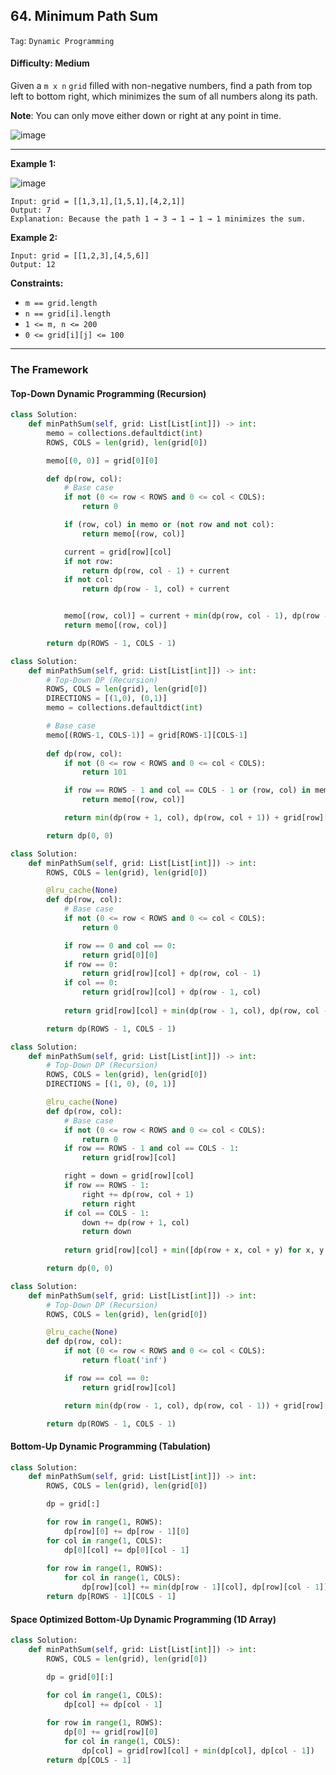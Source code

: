 ## 64. Minimum Path Sum

```Tag```: ```Dynamic Programming```

#### Difficulty: Medium

Given a ```m x n``` ```grid``` filled with non-negative numbers, find a path from top left to bottom right, which minimizes the sum of all numbers along its path.

__Note__: You can only move either down or right at any point in time.

![image](https://user-images.githubusercontent.com/35042430/220721224-c87c5f11-aa81-43c6-ad27-e229891e23e3.png)

---

__Example 1:__

![image](https://assets.leetcode.com/uploads/2020/11/05/minpath.jpg)
```
Input: grid = [[1,3,1],[1,5,1],[4,2,1]]
Output: 7
Explanation: Because the path 1 → 3 → 1 → 1 → 1 minimizes the sum.
```

__Example 2:__
```
Input: grid = [[1,2,3],[4,5,6]]
Output: 12
```

__Constraints:__

- ```m == grid.length```
- ```n == grid[i].length```
- ```1 <= m, n <= 200```
- ```0 <= grid[i][j] <= 100```

---

### The Framework

#### Top-Down Dynamic Programming (Recursion)

```Python
class Solution:
    def minPathSum(self, grid: List[List[int]]) -> int:
        memo = collections.defaultdict(int)
        ROWS, COLS = len(grid), len(grid[0])

        memo[(0, 0)] = grid[0][0]

        def dp(row, col):
            # Base case
            if not (0 <= row < ROWS and 0 <= col < COLS):
                return 0

            if (row, col) in memo or (not row and not col):
                return memo[(row, col)]

            current = grid[row][col]
            if not row:
                return dp(row, col - 1) + current
            if not col:
                return dp(row - 1, col) + current


            memo[(row, col)] = current + min(dp(row, col - 1), dp(row - 1, col))
            return memo[(row, col)]

        return dp(ROWS - 1, COLS - 1)
```

```Python
class Solution:
    def minPathSum(self, grid: List[List[int]]) -> int:
        # Top-Down DP (Recursion)
        ROWS, COLS = len(grid), len(grid[0])
        DIRECTIONS = [(1,0), (0,1)]
        memo = collections.defaultdict(int)

        # Base case
        memo[(ROWS-1, COLS-1)] = grid[ROWS-1][COLS-1]
           
        def dp(row, col):
            if not (0 <= row < ROWS and 0 <= col < COLS):
                return 101

            if row == ROWS - 1 and col == COLS - 1 or (row, col) in memo:
                return memo[(row, col)]

            return min(dp(row + 1, col), dp(row, col + 1)) + grid[row][col]

        return dp(0, 0)
```

```Python
class Solution:
    def minPathSum(self, grid: List[List[int]]) -> int:
        ROWS, COLS = len(grid), len(grid[0])

        @lru_cache(None)
        def dp(row, col):
            # Base case
            if not (0 <= row < ROWS and 0 <= col < COLS):
                return 0

            if row == 0 and col == 0:
                return grid[0][0]
            if row == 0:
                return grid[row][col] + dp(row, col - 1)
            if col == 0:
                return grid[row][col] + dp(row - 1, col)
                
            return grid[row][col] + min(dp(row - 1, col), dp(row, col - 1))

        return dp(ROWS - 1, COLS - 1)
```

```Python
class Solution:
    def minPathSum(self, grid: List[List[int]]) -> int:
        # Top-Down DP (Recursion)
        ROWS, COLS = len(grid), len(grid[0])
        DIRECTIONS = [(1, 0), (0, 1)]

        @lru_cache(None)
        def dp(row, col):
            # Base case
            if not (0 <= row < ROWS and 0 <= col < COLS):
                return 0
            if row == ROWS - 1 and col == COLS - 1:
                return grid[row][col]

            right = down = grid[row][col]
            if row == ROWS - 1:
                right += dp(row, col + 1)
                return right
            if col == COLS - 1:
                down += dp(row + 1, col)
                return down
    
            return grid[row][col] + min([dp(row + x, col + y) for x, y in DIRECTIONS])

        return dp(0, 0)
```

```Python
class Solution:
    def minPathSum(self, grid: List[List[int]]) -> int:
        # Top-Down DP (Recursion)
        ROWS, COLS = len(grid), len(grid[0])

        @lru_cache(None)
        def dp(row, col):
            if not (0 <= row < ROWS and 0 <= col < COLS):
                return float('inf')

            if row == col == 0:
                return grid[row][col]

            return min(dp(row - 1, col), dp(row, col - 1)) + grid[row][col]

        return dp(ROWS - 1, COLS - 1)
```
        
#### Bottom-Up Dynamic Programming (Tabulation)

```Python
class Solution:
    def minPathSum(self, grid: List[List[int]]) -> int:
        ROWS, COLS = len(grid), len(grid[0])

        dp = grid[:]

        for row in range(1, ROWS):
            dp[row][0] += dp[row - 1][0]
        for col in range(1, COLS):
            dp[0][col] += dp[0][col - 1]
        
        for row in range(1, ROWS):
            for col in range(1, COLS):
                dp[row][col] += min(dp[row - 1][col], dp[row][col - 1])
        return dp[ROWS - 1][COLS - 1]
```

#### Space Optimized Bottom-Up Dynamic Programming (1D Array)

```Python
class Solution:
    def minPathSum(self, grid: List[List[int]]) -> int:
        ROWS, COLS = len(grid), len(grid[0])

        dp = grid[0][:]

        for col in range(1, COLS):
            dp[col] += dp[col - 1]
        
        for row in range(1, ROWS):
            dp[0] += grid[row][0]
            for col in range(1, COLS):
                dp[col] = grid[row][col] + min(dp[col], dp[col - 1])
        return dp[COLS - 1]
```
